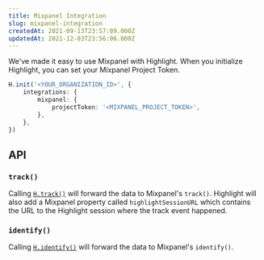 ```yaml
---
title: Mixpanel Integration
slug: mixpanel-integration
createdAt: 2021-09-13T23:57:09.000Z
updatedAt: 2021-12-03T23:56:06.000Z
---
```


We've made it easy to use Mixpanel with Highlight. When you initialize Highlight, you can set your Mixpanel Project Token.

```typescript
H.init('<YOUR_ORGANIZATION_ID>', {
	integrations: {
		mixpanel: {
			projectToken: '<MIXPANEL_PROJECT_TOKEN>',
		},
	},
})
```

## API

### `track()`

Calling [`H.track()`](/sdk/client#Htrack) will forward the data to Mixpanel's `track()`. Highlight will also add a Mixpanel property called `highlightSessionURL` which contains the URL to the Highlight session where the track event happened.

### `identify()`

Calling [`H.identify()`](/sdk/client#Hidentify) will forward the data to Mixpanel's `identify()`.
